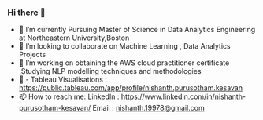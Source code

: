 ### Hi there 👋


- 🌱 I’m currently Pursuing Master of Science in Data Analytics Engineering at Northeastern University,Boston 
- 👀 I’m looking to collaborate on Machine Learning , Data Analytics Projects
- 🔭 I’m working on obtaining the AWS cloud practitioner certificate ,Studying NLP modelling techniques and methodologies  
- 🎢 - Tableau Visualisations : https://public.tableau.com/app/profile/nishanth.purusotham.kesavan
- 📫 How to reach me: LinkedIn : https://www.linkedin.com/in/nishanth-purusotham-kesavan/
Email : nishanth.19978@gmail.com
